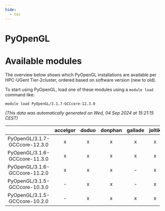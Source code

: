 ```yaml
---
hide:
  - toc
---
```


PyOpenGL
========

# Available modules


The overview below shows which PyOpenGL installations are available per HPC-UGent Tier-2cluster, ordered based on software version (new to old).

To start using PyOpenGL, load one of these modules using a `module load` command like:

```shell
module load PyOpenGL/3.1.7-GCCcore-12.3.0
```

*(This data was automatically generated on Wed, 04 Sep 2024 at 15:21:15 CEST)*  

| |accelgor|doduo|donphan|gallade|joltik|shinx|skitty|
| :---: | :---: | :---: | :---: | :---: | :---: | :---: | :---: |
|PyOpenGL/3.1.7-GCCcore-12.3.0|x|x|x|x|x|x|x|
|PyOpenGL/3.1.6-GCCcore-11.3.0|x|x|x|x|x|x|x|
|PyOpenGL/3.1.6-GCCcore-11.2.0|x|x|x|-|x|-|x|
|PyOpenGL/3.1.5-GCCcore-10.3.0|-|x|x|-|x|-|x|
|PyOpenGL/3.1.5-GCCcore-10.2.0|-|x|x|x|x|-|x|
